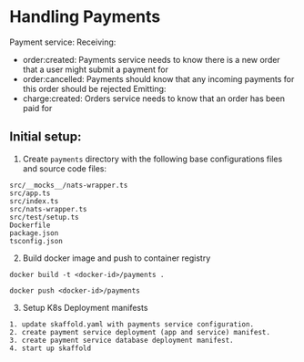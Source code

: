# Handling Payments

Payment service:
Receiving:

- order:created: Payments service needs to know there is a new order that a user might submit a payment for
- order:cancelled: Payments should know that any incoming payments for this order should be rejected
  Emitting:
- charge:created: Orders service needs to know that an order has been paid for

## Initial setup:

1. Create `payments` directory with the following base configurations files and source code files:

```
src/__mocks__/nats-wrapper.ts
src/app.ts
src/index.ts
src/nats-wrapper.ts
src/test/setup.ts
Dockerfile
package.json
tsconfig.json
```

2. Build docker image and push to container registry

```
docker build -t <docker-id>/payments .

docker push <docker-id>/payments
```

3. Setup K8s Deployment manifests

```
1. update skaffold.yaml with payments service configuration.
2. create payment service deployment (app and service) manifest.
3. create payment service database deployment manifest.
4. start up skaffold
```

